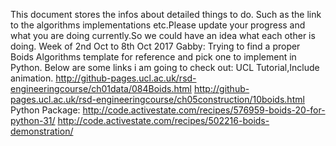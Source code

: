 This document stores the infos about detailed things to do. Such as the link to the algorithms implementations etc.Please update your progress
and what you are doing currently.So we could have an idea what each other is doing.
                                                Week of 2nd Oct to 8th Oct 2017
Gabby:
Trying to find a proper Boids Algorithms template for reference and pick one to implement in Python. Below are some links i am going to check out:
UCL Tutorial,Include animation.
http://github-pages.ucl.ac.uk/rsd-engineeringcourse/ch01data/084Boids.html
http://github-pages.ucl.ac.uk/rsd-engineeringcourse/ch05construction/10boids.html
Python Package:
http://code.activestate.com/recipes/576959-boids-20-for-python-31/
http://code.activestate.com/recipes/502216-boids-demonstration/


